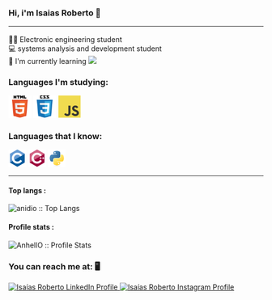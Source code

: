 

### Hi, i'm Isaias Roberto 👋 <hr>

👨‍💻 Electronic engineering student <br>
💻 systems analysis and development student<br>
🌱 I'm currently learning <img src = "https://img.shields.io/badge/-Bootstrap-563D7C?style=flat&logo=bootstrap&logoColor=white" width = 60> <br>


 

<h3 align="left">Languages ​​I'm studying:</h3>

<p> <img src="https://raw.githubusercontent.com/devicons/devicon/master/icons/html5/html5-original-wordmark.svg" height="45" width="45">
<img src="https://raw.githubusercontent.com/devicons/devicon/master/icons/css3/css3-original-wordmark.svg" height="45" width="45">
<img src="https://raw.githubusercontent.com/devicons/devicon/master/icons/javascript/javascript-original.svg" height="45" width="45">

</p>

###  Languages ​​that I know:

<p>
<img src="https://raw.githubusercontent.com/devicons/devicon/master/icons/c/c-original.svg" height="35" width="35"> 
<img src=https://raw.githubusercontent.com/devicons/devicon/master/icons/cplusplus/cplusplus-original.svg height="35" width="35"> 
<img src="https://raw.githubusercontent.com/devicons/devicon/master/icons/python/python-original.svg" height="35" width="35"> 
<hr>
</p>
<h4 >Top langs :</h4>

<p ><img src="https://github-readme-stats.vercel.app/api/top-langs/?username=anidio&langs_count=10&theme=tokyonight&layout=compact" alt="anidio :: Top Langs" /></p> <h4 >Profile stats :</h4>
<p > <img src="https://github-readme-stats.vercel.app/api?username=anidio&show_icons=true&theme=synthwave" alt="AnhellO :: Profile Stats" /></p>

<h3 align="left">You can reach me at: 🖥️</h3>
<a href="https://www.linkedin.com/in/isaias-roberto-8a7b8685/">
    <img src="https://www.vectorlogo.zone/logos/linkedin/linkedin-icon.svg" alt="Isaías Roberto LinkedIn Profile" height="30" width="30">
      </a>
<a href="https://www.instagram.com/isaiasrobertoo/">
    <img src="https://www.vectorlogo.zone/logos/instagram/instagram-icon.svg" alt="Isaías Roberto Instagram Profile" height="30" width="30">
  </a>
</p>




<!--
**anidio/anidio** is a ✨ _special_ ✨ repository because its `README.md` (this file) appears on your GitHub profile.

Here are some ideas to get you started:

- 🔭 I’m currently working on ...
- 🌱 I’m currently learning ...
- 👯 I’m looking to collaborate on ...
- 🤔 I’m looking for help with ...
- 💬 Ask me about ...
- 📫 How to reach me: ...
- 😄 Pronouns: ...
- ⚡ Fun fact: ...
-->
